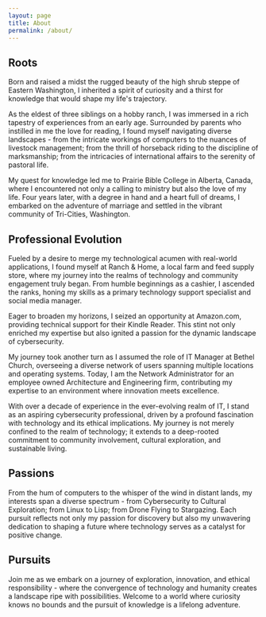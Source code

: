 ```yaml
---
layout: page
title: About
permalink: /about/
---
```


## Roots

Born and raised a midst the rugged beauty of the high shrub steppe of Eastern Washington, I inherited a spirit of curiosity and a thirst for knowledge that would shape my life's trajectory.

As the eldest of three siblings on a hobby ranch, I was immersed in a rich tapestry of experiences from an early age. Surrounded by parents who instilled in me the love for reading, I found myself navigating diverse landscapes - from the intricate workings of computers to the nuances of livestock management; from the thrill of horseback riding to the discipline of marksmanship; from the intricacies of international affairs to the serenity of pastoral life.

My quest for knowledge led me to Prairie Bible College in Alberta, Canada, where I encountered not only a calling to ministry but also the love of my life. Four years later, with a degree in hand and a heart full of dreams, I embarked on the adventure of marriage and settled in the vibrant community of Tri-Cities, Washington.

## Professional Evolution

Fueled by a desire to merge my technological acumen with real-world applications, I found myself at Ranch & Home, a local farm and feed supply store, where my journey into the realms of technology and community engagement truly began. From humble beginnings as a cashier, I ascended the ranks, honing my skills as a primary technology support specialist and social media manager.

Eager to broaden my horizons, I seized an opportunity at Amazon.com, providing technical support for their Kindle Reader. This stint not only enriched my expertise but also ignited a passion for the dynamic landscape of cybersecurity.

My journey took another turn as I assumed the role of IT Manager at Bethel Church, overseeing a diverse network of users spanning multiple locations and operating systems. Today, I am the Network Administrator for an employee owned Architecture and Engineering firm, contributing my expertise to an environment where innovation meets excellence.

With over a decade of experience in the ever-evolving realm of IT, I stand as an aspiring cybersecurity professional, driven by a profound fascination with technology and its ethical implications. My journey is not merely confined to the realm of technology; it extends to a deep-rooted commitment to community involvement, cultural exploration, and sustainable living.

## Passions

From the hum of computers to the whisper of the wind in distant lands, my interests span a diverse spectrum - from Cybersecurity to Cultural Exploration; from Linux to Lisp; from Drone Flying to Stargazing. Each pursuit reflects not only my passion for discovery but also my unwavering dedication to shaping a future where technology serves as a catalyst for positive change.

## Pursuits

Join me as we embark on a journey of exploration, innovation, and ethical responsibility - where the convergence of technology and humanity creates a landscape ripe with possibilities. Welcome to a world where curiosity knows no bounds and the pursuit of knowledge is a lifelong adventure.
